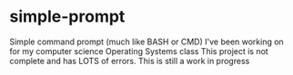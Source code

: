 # simple-prompt
Simple command prompt (much like BASH or CMD) I've been working on for my computer science Operating Systems class
This project is not complete and has LOTS of errors. This is still a work in progress
